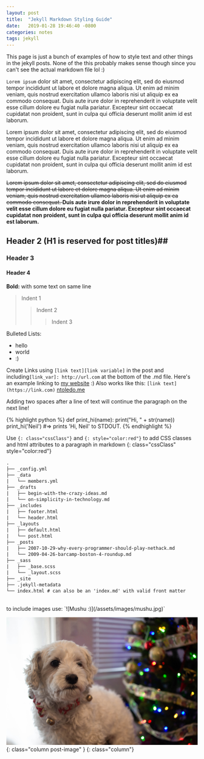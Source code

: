 ```yaml
---
layout: post
title:  "Jekyll Markdown Styling Guide"
date:   2019-01-28 19:46:40 -0800
categories: notes
tags: jekyll
---
```


This page is just a bunch of examples of how to style text and other things in the jekyll posts.  None of the this probably makes sense though since you can't see the actual markdown file lol :)

`Lorem ipsum` dolor sit amet, consectetur adipiscing elit, sed do eiusmod tempor incididunt ut labore et dolore magna aliqua. Ut enim ad minim veniam, quis nostrud exercitation ullamco laboris nisi ut aliquip ex ea commodo consequat. Duis aute irure dolor in reprehenderit in voluptate velit esse cillum dolore eu fugiat nulla pariatur. Excepteur sint occaecat cupidatat non proident, sunt in culpa qui officia deserunt mollit anim id est laborum.

<p> Lorem ipsum dolor sit amet, consectetur adipiscing elit, sed do eiusmod tempor incididunt ut labore et dolore magna aliqua. Ut enim ad minim veniam, quis nostrud exercitation ullamco laboris nisi ut aliquip ex ea commodo consequat. Duis aute irure dolor in reprehenderit in voluptate velit esse cillum dolore eu fugiat nulla pariatur. Excepteur sint occaecat cupidatat non proident, sunt in culpa qui officia deserunt mollit anim id est laborum.
</p>

<p><s> Lorem ipsum dolor sit amet, consectetur adipiscing elit, sed do eiusmod tempor incididunt ut labore et dolore magna aliqua. Ut enim ad minim veniam, quis nostrud exercitation ullamco laboris nisi ut aliquip ex ea commodo consequat. </s> <b> Duis aute irure dolor in reprehenderit in voluptate velit esse cillum dolore eu fugiat nulla pariatur. Excepteur sint occaecat cupidatat non proident, sunt in culpa qui officia deserunt mollit anim id est laborum.
</b></p>

## Header 2 (H1 is reserved for post titles)##

### Header 3

#### Header 4

<b>Bold:</b> with some text on same line

> Indent 1
>> Indent 2
>>> Indent 3

Bulleted Lists:

- hello
- world
- :)

Create Links using `[link text][link variable]` in the post
and including`[link_var]: http://url.com` at the bottom of the .md file.
Here's an example linking to [my website][ntoledo.me] :)
Also works like this: `[link text](https://link.com)`
[ntoledo.me](https://ntoledo.me)

Adding two spaces after a line of text
will continue the paragraph on the next line!

{% highlight python %}
def print_hi(name):
  print("Hi, " + str(name))
print_hi('Neil')
#=> prints 'Hi, Neil' to STDOUT.
{% endhighlight %}

Use `{: class="cssClass"}` and `{: style="color:red"}` to add CSS classes and html attributes to a paragraph in markdown
{: class="cssClass" style="color:red"}

```
.
├── _config.yml
├── _data
|   └── members.yml
├── _drafts
|   ├── begin-with-the-crazy-ideas.md
|   └── on-simplicity-in-technology.md
├── _includes
|   ├── footer.html
|   └── header.html
├── _layouts
|   ├── default.html
|   └── post.html
├── _posts
|   ├── 2007-10-29-why-every-programmer-should-play-nethack.md
|   └── 2009-04-26-barcamp-boston-4-roundup.md
├── _sass
|   ├── _base.scss
|   └── _layout.scss
├── _site
├── .jekyll-metadata
└── index.html # can also be an 'index.md' with valid front matter
```


<br>
to include images use: `![Mushu :)](/assets/images/mushu.jpg)`

![Mushu :)](/assets/images/mushu.jpg){: class="column post-image" }
{: class="column"}

[ntoledo.me]: http://ntoledo.me
[jekyll-docs]: http://jekyllrb.com/docs/home